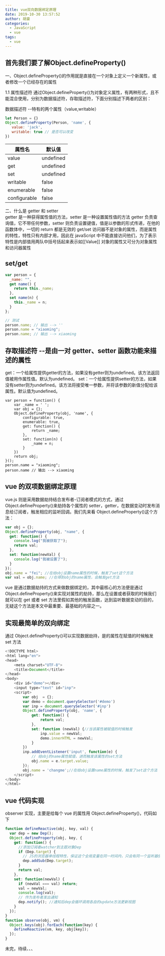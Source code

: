 ```yaml
---
title: vue双向数据绑定原理
date: 2019-10-30 13:57:52
author: 胡豪
categories:
  - JavaScript
  - vue
tags:
  - vue 
---
```


## 首先我们要了解Object.defineProperty()


一、Object.defineProperty()的作用就是直接在一个对象上定义一个新属性，或者修改一个已经存在的属性

1.1 属性描述符
通过Object.defineProperty()为对象定义属性，有两种形式，且不能混合使用，分别为数据描述符，存取描述符，下面分别描述下两者的区别：

数据描述符 --特有的两个属性（value,writable）

```js
let Person = {}
Object.defineProperty(Person, 'name', {
   value: 'jack',
   writable: true // 是否可以改变
})
```

属性名 | 默认值 
-|-
value | undefined 
get | undefined 
set | undefined 
writable | false 
enumerable | false 
configurable | false


二、什么是 getter 和 setter  
getter 是一种获得属性值的方法，setter 是一种设置属性值的方法
getter 负责查询值，它不带任何参数，setter 则负责设置键值，值是以参数的形式传递，在他的函数体中，一切的 return 都是无效的
get/set 访问器不是对象的属性，而是属性的特性，特性只有内部才用，因此在 javaScript 中不能直接访问他们，为了表示特性是内部值用两队中括号括起来表示如[[Value]]
对象的属性又可分为对象属性和访问器属性

## set/get

```js
var person = {
  _name: "",
  get name() {
    return this._name;
  },
  set name(n) {
    this._name = n;
  }
};

// 测试
person.name; // 输出 --> ''
person.name = "xiaoming";
person.name; // 输出 --> xiaoming
```

## 存取描述符 --是由一对 getter、setter 函数功能来描述的属性
get：一个给属性提供getter的方法，如果没有getter则为undefined。该方法返回值被用作属性值。默认为undefined。
set：一个给属性提供setter的方法，如果没有setter则为undefined。该方法将接受唯一参数，并将该参数的新值分配给该属性。默认值为undefined。 
```
var person = function() {
    var _name = ' ';
    var obj = {};
    Object.defineProperty(obj, 'name', {
        configurable: true,
        enumerable: true,
        get: function() {
            return _name;
        },
        set: function(n) {
            _name = n;
        }
    })
    return obj;
}();
person.name = "xiaoming";
person.name // 输出 --> xiaoming
```

## vue 的双项数据绑定原理

vue.js 则是采用数据劫持结合发布者-订阅者模式的方式，通过 Object.defineProperty()来劫持各个属性的 setter，getter，在数据变动时发布消息给订阅者，触发相应的监听回调。我们先来看 Object.defineProperty()这个方法：

```js
var obj = {};
Object.defineProperty(obj, "name", {
  get: function() {
    console.log("我被获取了");
    return val;
  },
  set: function(newVal) {
    console.log("我被设置了");
  }
});
obj.name = "fei"; //在给obj设置name属性的时候，触发了set这个方法
var val = obj.name; //在得到obj的name属性，会触发get方法
```

vue 是通过数据劫持的方式来做数据绑定的，其中最核心的方法便是通过 Object.defineProperty()来实现对属性的劫持，那么在设置或者获取的时候我们就可以在 get 或者 set 方法里假如其他的触发函数，达到监听数据变动的目的，无疑这个方法是本文中最重要、最基础的内容之一。

## 实现最简单的双向绑定

通过 Object.defineProperty()可以实现数据劫持，是的属性在赋值的时候触发 set 方法

```js
<!DOCTYPE html>
<html lang="en">
<head>
    <meta charset="UTF-8">
    <title>Document</title>
</head>
<body>
    <div id="demo"></div>
    <input type="text" id="inp">
    <script>
        var obj  = {};
        var demo = document.querySelector('#demo')
        var inp = document.querySelector('#inp')
        Object.defineProperty(obj, 'name', {
            get: function() {
                return val;
            },
            set: function (newVal) {//当该属性被赋值的时候触发
                inp.value = newVal;
                demo.innerHTML = newVal;
            }
        })
        inp.addEventListener('input', function(e) {
            // 给obj的name属性赋值，进而触发该属性的set方法
            obj.name = e.target.value;
        });
        obj.name = 'changme';//在给obj设置name属性的时候，触发了set这个方法
    </script>
</body>
</html>
```

## vue 代码实现

observer 实现，主要是给每个 vue 的属性用 Object.defineProperty()，代码如下

```js
function defineReactive(obj, key, val) {
  var dep = new Dep();
  Object.defineProperty(obj, key, {
    get: function() {
      //添加订阅者watcher到主题对象Dep
      if (Dep.target) {
        // JS的浏览器单线程特性，保证这个全局变量在同一时间内，只会有同一个监听器使用
        dep.addSub(Dep.target);
      }
      return val;
    },
    set: function(newVal) {
      if (newVal === val) return;
      val = newVal;
      console.log(val);
      // 作为发布者发出通知
      dep.notify(); //通知后dep会循环调用各自的update方法更新视图
    }
  });
}
function observe(obj, vm) {
  Object.keys(obj).forEach(function(key) {
    defineReactive(vm, key, obj[key]);
  });
}
```
未完，待续、、、